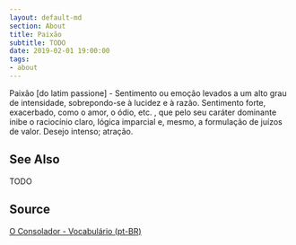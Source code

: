 ```yaml
---
layout: default-md
section: About
title: Paixão
subtitle: TODO
date: 2019-02-01 19:00:00
tags:
- about
---
```


Paixão [do latim passione] - Sentimento ou emoção levados a um alto grau de intensidade, sobrepondo-se à lucidez e à razão. Sentimento forte, exacerbado, como o amor, o ódio, etc. , que pelo seu caráter dominante inibe o raciocínio claro, lógica imparcial e, mesmo, a formulação de juízos de valor. Desejo intenso; atração.

## See Also
TODO

## Source
[O Consolador - Vocabulário (pt-BR)](http://www.oconsolador.com.br/linkfixo/vocabulario/principal.html)

